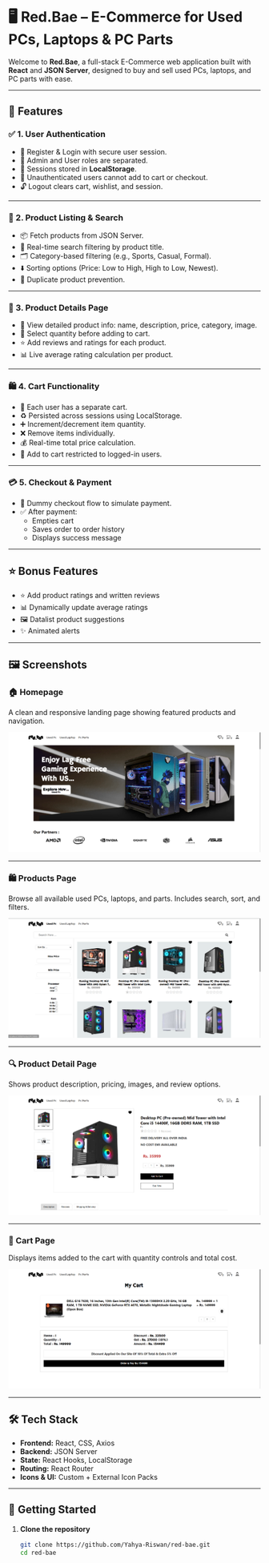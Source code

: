 # 🖥️ Red.Bae – E-Commerce for Used PCs, Laptops & PC Parts

Welcome to **Red.Bae**, a full-stack E-Commerce web application built with **React** and **JSON Server**, designed to buy and sell used PCs, laptops, and PC parts with ease.

---

## 🚀 Features

### ✅ 1. User Authentication

- 🔐 Register & Login with secure user session.
- 👑 Admin and User roles are separated.
- 🧠 Sessions stored in **LocalStorage**.
- 🚫 Unauthenticated users cannot add to cart or checkout.
- 🔓 Logout clears cart, wishlist, and session.

---

### 🛒 2. Product Listing & Search

- 📦 Fetch products from JSON Server.
- 🔎 Real-time search filtering by product title.
- 🗂️ Category-based filtering (e.g., Sports, Casual, Formal).
- ⬇️ Sorting options (Price: Low to High, High to Low, Newest).
- 🛑 Duplicate product prevention.

---

### 🧾 3. Product Details Page

- 📘 View detailed product info: name, description, price, category, image.
- 🔢 Select quantity before adding to cart.
- ⭐ Add reviews and ratings for each product.
- 📊 Live average rating calculation per product.

---

### 🛍️ 4. Cart Functionality

- 🧑 Each user has a separate cart.
- ♻️ Persisted across sessions using LocalStorage.
- ➕ Increment/decrement item quantity.
- ❌ Remove items individually.
- 💰 Real-time total price calculation.
- 🔐 Add to cart restricted to logged-in users.

---

### 💳 5. Checkout & Payment

- 🧾 Dummy checkout flow to simulate payment.
- ✅ After payment:
  - Empties cart
  - Saves order to order history
  - Displays success message

---

## ⭐ Bonus Features

- ⭐ Add product ratings and written reviews
- 📊 Dynamically update average ratings
- 🖼️ Datalist product suggestions
- ✨ Animated alerts


---

## 🖼️ Screenshots

### 🏠 Homepage  
A clean and responsive landing page showing featured products and navigation.

![Homepage](./ScreenShots/2.png)

---

### 🛍️ Products Page  
Browse all available used PCs, laptops, and parts. Includes search, sort, and filters.

![Products](./ScreenShots/3.png)

---

### 🔍 Product Detail Page  
Shows product description, pricing, images, and review options.

![Product Detail](./ScreenShots/4.png)

---

### 🛒 Cart Page  
Displays items added to the cart with quantity controls and total cost.

![Cart](./ScreenShots/1.png)

---

## 🛠️ Tech Stack

- **Frontend:** React, CSS, Axios  
- **Backend:** JSON Server  
- **State:** React Hooks, LocalStorage  
- **Routing:** React Router  
- **Icons & UI:** Custom + External Icon Packs  

---

## 🏁 Getting Started

1. **Clone the repository**
   ```bash
   git clone https://github.com/Yahya-Riswan/red-bae.git
   cd red-bae
